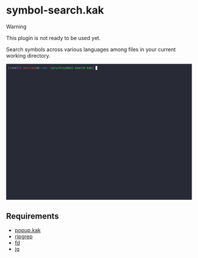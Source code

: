 # symbol-search.kak

> [!WARNING]
> This plugin is not ready to be used yet.

Search symbols across various languages among files in your current working directory.

![demo.gif][1]

## Requirements
- [popup.kak][2]
- [ripgrep][3]
- [fd][4]
- [jq][5]

[1]: demo.gif
[2]: https://github.com/enricozb/popup.kak
[3]: https://github.com/BurntSushi/ripgrep
[4]: https://github.com/sharkdp/fd
[5]: https://github.com/jqlang/jq
